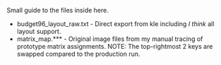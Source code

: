 Small guide to the files inside here.
 - budget96_layout_raw.txt - Direct export from kle including *I think* all layout support.
 - matrix_map.*** - Original image files from my manual tracing of prototype matrix assignments. NOTE: The top-rightmost 2 keys are swapped compared to the production run.
